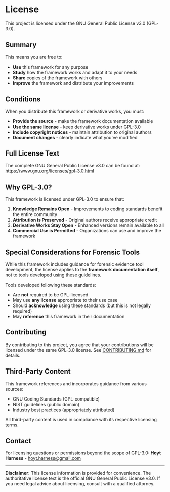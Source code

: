 # License

This project is licensed under the GNU General Public License v3.0 (GPL-3.0).

## Summary

This means you are free to:
- **Use** this framework for any purpose
- **Study** how the framework works and adapt it to your needs
- **Share** copies of the framework with others
- **Improve** the framework and distribute your improvements

## Conditions

When you distribute this framework or derivative works, you must:
- **Provide the source** - make the framework documentation available
- **Use the same license** - keep derivative works under GPL-3.0
- **Include copyright notices** - maintain attribution to original authors
- **Document changes** - clearly indicate what you've modified

## Full License Text

The complete GNU General Public License v3.0 can be found at:
https://www.gnu.org/licenses/gpl-3.0.html

## Why GPL-3.0?

This framework is licensed under GPL-3.0 to ensure that:

1. **Knowledge Remains Open** - Improvements to coding standards benefit the entire community
2. **Attribution is Preserved** - Original authors receive appropriate credit
3. **Derivative Works Stay Open** - Enhanced versions remain available to all
4. **Commercial Use is Permitted** - Organizations can use and improve the framework

## Special Considerations for Forensic Tools

While this framework includes guidance for forensic evidence tool development, the license applies to the **framework documentation itself**, not to tools developed using these guidelines.

Tools developed following these standards:
- Are **not** required to be GPL-licensed
- May use **any license** appropriate to their use case
- Should **acknowledge** using these standards (but this is not legally required)
- May **reference** this framework in their documentation

## Contributing

By contributing to this project, you agree that your contributions will be licensed under the same GPL-3.0 license. See [CONTRIBUTING.md](./CONTRIBUTING.md) for details.

## Third-Party Content

This framework references and incorporates guidance from various sources:
- GNU Coding Standards (GPL-compatible)
- NIST guidelines (public domain)
- Industry best practices (appropriately attributed)

All third-party content is used in compliance with its respective licensing terms.

## Contact

For licensing questions or permissions beyond the scope of GPL-3.0:
**Hoyt Harness** - hoyt.harness@gmail.com

---

**Disclaimer:** This license information is provided for convenience. The authoritative license text is the official GNU General Public License v3.0. If you need legal advice about licensing, consult with a qualified attorney.
